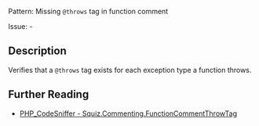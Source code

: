 Pattern: Missing `@throws` tag in function comment

Issue: -

## Description

Verifies that a `@throws` tag exists for each exception type a function throws.

## Further Reading

* [PHP_CodeSniffer - Squiz.Commenting.FunctionCommentThrowTag](https://github.com/PHPCSStandards/PHP_CodeSniffer/blob/master/src/Standards/Squiz/Sniffs/Commenting/FunctionCommentThrowTagSniff.php)